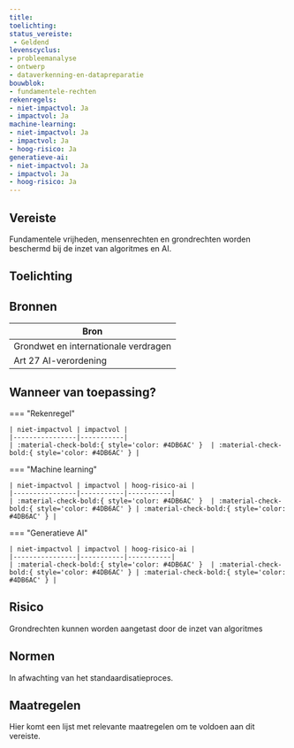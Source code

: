```yaml
---
title: 
toelichting: 
status_vereiste: 
 - Geldend
levenscyclus: 
- probleemanalyse
- ontwerp
- dataverkenning-en-datapreparatie
bouwblok: 
- fundamentele-rechten
rekenregels: 
- niet-impactvol: Ja
- impactvol: Ja
machine-learning: 
- niet-impactvol: Ja
- impactvol: Ja
- hoog-risico: Ja
generatieve-ai: 
- niet-impactvol: Ja
- impactvol: Ja
- hoog-risico: Ja
---
```


<!-- tags -->
## Vereiste

Fundamentele vrijheden, mensenrechten en grondrechten worden beschermd bij de inzet van algoritmes en AI.

## Toelichting 



## Bronnen 

| Bron                        |
|-----------------------------|
|Grondwet en internationale verdragen|
|Art 27 AI-verordening|

## Wanneer van toepassing? 

=== "Rekenregel"

	| niet-impactvol | impactvol | 
	|----------------|-----------| 
	| :material-check-bold:{ style='color: #4DB6AC' }  | :material-check-bold:{ style='color: #4DB6AC' } |

=== "Machine learning"

	| niet-impactvol | impactvol | hoog-risico-ai | 
	|----------------|-----------|-----------| 
	| :material-check-bold:{ style='color: #4DB6AC' }  | :material-check-bold:{ style='color: #4DB6AC' } | :material-check-bold:{ style='color: #4DB6AC' } |

=== "Generatieve AI"

	| niet-impactvol | impactvol | hoog-risico-ai | 
	|----------------|-----------|-----------| 
	| :material-check-bold:{ style='color: #4DB6AC' }  | :material-check-bold:{ style='color: #4DB6AC' } | :material-check-bold:{ style='color: #4DB6AC' } |

## Risico 

Grondrechten kunnen worden aangetast door de inzet van algoritmes

## Normen 

In afwachting van het standaardisatieproces. 

## Maatregelen 

Hier komt een lijst met relevante maatregelen om te voldoen aan dit vereiste. 
